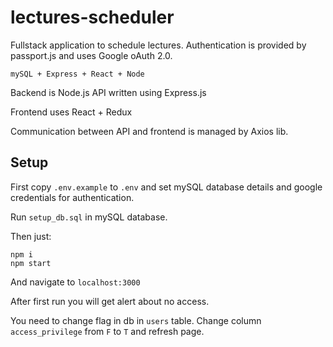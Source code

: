 # lectures-scheduler

Fullstack application to schedule lectures. Authentication is provided by passport.js and uses Google oAuth 2.0.

`mySQL + Express + React + Node`

Backend is Node.js API written using Express.js

Frontend uses React + Redux

Communication between API and frontend is managed by Axios lib.

## Setup

First copy `.env.example` to `.env` and set mySQL database details and google credentials for authentication.

Run `setup_db.sql` in mySQL database.

Then just:

```
npm i
npm start
```

And navigate to `localhost:3000`

After first run you will get alert about no access. 

You need to change flag in db in `users` table. Change column `access_privilege` from `F` to `T` and refresh page.
